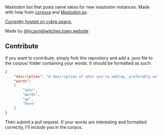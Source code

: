 Mastodon bot that posts name ideas for new mastodon instances. Made with help from [corpora](https://github.com/dariusk/corpora) and [Mastodon.py](https://github.com/halcy/Mastodon.py). 

[Currently hosted on cybre.space.](https://cybre.space/@instance_names)

Made by [@lycaon@witches.town.website](https://witches.town/@lycaon)

## Contribute

if you want to contribute, simply fork this repository and add a .json file to the corpus/ folder containing your words. It should be formatted as such:

```JSON
{
	"description": "A description of what you're adding, preferably with credit to you.",
	"words":
	[
		"your",
		"words",
		"go",
		"here"
	]
}
```

Then submit a pull request. If your words are interesting and formatted correctly, I'll include you in the corpus. 
